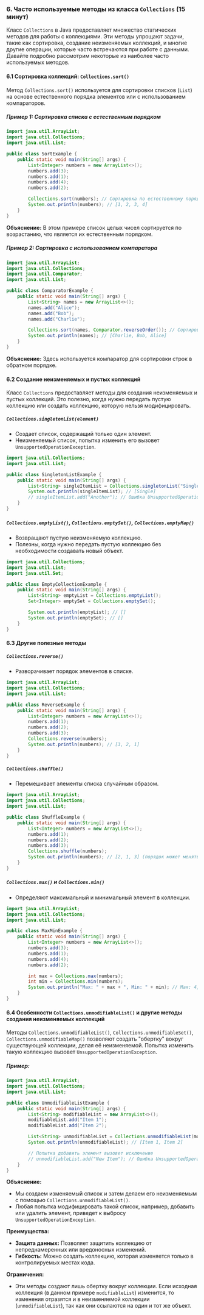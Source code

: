 ### 6. Часто используемые методы из класса `Collections` (15 минут)

Класс `Collections` в Java предоставляет множество статических методов для работы с коллекциями. Эти методы упрощают задачи, такие как сортировка, создание неизменяемых коллекций, и многие другие операции, которые часто встречаются при работе с данными. Давайте подробно рассмотрим некоторые из наиболее часто используемых методов.

#### 6.1 Сортировка коллекций: `Collections.sort()`

Метод `Collections.sort()` используется для сортировки списков (`List`) на основе естественного порядка элементов или с использованием компараторов.

##### Пример 1: Сортировка списка с естественным порядком
```java
import java.util.ArrayList;
import java.util.Collections;
import java.util.List;

public class SortExample {
    public static void main(String[] args) {
        List<Integer> numbers = new ArrayList<>();
        numbers.add(3);
        numbers.add(1);
        numbers.add(4);
        numbers.add(2);

        Collections.sort(numbers); // Сортировка по естественному порядку
        System.out.println(numbers); // [1, 2, 3, 4]
    }
}
```
**Объяснение:** В этом примере список целых чисел сортируется по возрастанию, что является их естественным порядком.

##### Пример 2: Сортировка с использованием компаратора
```java
import java.util.ArrayList;
import java.util.Collections;
import java.util.Comparator;
import java.util.List;

public class ComparatorExample {
    public static void main(String[] args) {
        List<String> names = new ArrayList<>();
        names.add("Alice");
        names.add("Bob");
        names.add("Charlie");

        Collections.sort(names, Comparator.reverseOrder()); // Сортировка в обратном порядке
        System.out.println(names); // [Charlie, Bob, Alice]
    }
}
```
**Объяснение:** Здесь используется компаратор для сортировки строк в обратном порядке.

#### 6.2 Создание неизменяемых и пустых коллекций

Класс `Collections` предоставляет методы для создания неизменяемых и пустых коллекций. Это полезно, когда нужно передать пустую коллекцию или создать коллекцию, которую нельзя модифицировать.

##### `Collections.singletonList(element)`
- Создает список, содержащий только один элемент.
- Неизменяемый список, попытка изменить его вызовет `UnsupportedOperationException`.

```java
import java.util.Collections;
import java.util.List;

public class SingletonListExample {
    public static void main(String[] args) {
        List<String> singleItemList = Collections.singletonList("Single");
        System.out.println(singleItemList); // [Single]
        // singleItemList.add("Another"); // Ошибка UnsupportedOperationException
    }
}
```

##### `Collections.emptyList()`, `Collections.emptySet()`, `Collections.emptyMap()`
- Возвращают пустую неизменяемую коллекцию.
- Полезны, когда нужно передать пустую коллекцию без необходимости создавать новый объект.

```java
import java.util.Collections;
import java.util.List;
import java.util.Set;

public class EmptyCollectionExample {
    public static void main(String[] args) {
        List<String> emptyList = Collections.emptyList();
        Set<Integer> emptySet = Collections.emptySet();

        System.out.println(emptyList); // []
        System.out.println(emptySet); // []
    }
}
```

#### 6.3 Другие полезные методы

##### `Collections.reverse()`
- Разворачивает порядок элементов в списке.

```java
import java.util.ArrayList;
import java.util.Collections;
import java.util.List;

public class ReverseExample {
    public static void main(String[] args) {
        List<Integer> numbers = new ArrayList<>();
        numbers.add(1);
        numbers.add(2);
        numbers.add(3);
        Collections.reverse(numbers);
        System.out.println(numbers); // [3, 2, 1]
    }
}
```

##### `Collections.shuffle()`
- Перемешивает элементы списка случайным образом.

```java
import java.util.ArrayList;
import java.util.Collections;
import java.util.List;

public class ShuffleExample {
    public static void main(String[] args) {
        List<Integer> numbers = new ArrayList<>();
        numbers.add(1);
        numbers.add(2);
        numbers.add(3);
        Collections.shuffle(numbers);
        System.out.println(numbers); // [2, 1, 3] (порядок может меняться)
    }
}
```

##### `Collections.max()` и `Collections.min()`
- Определяют максимальный и минимальный элемент в коллекции.

```java
import java.util.ArrayList;
import java.util.Collections;
import java.util.List;

public class MaxMinExample {
    public static void main(String[] args) {
        List<Integer> numbers = new ArrayList<>();
        numbers.add(3);
        numbers.add(1);
        numbers.add(4);
        numbers.add(2);

        int max = Collections.max(numbers);
        int min = Collections.min(numbers);
        System.out.println("Max: " + max + ", Min: " + min); // Max: 4, Min: 1
    }
}
```

#### 6.4 Особенности `Collections.unmodifiableList()` и другие методы создания неизменяемых коллекций

Методы `Collections.unmodifiableList()`, `Collections.unmodifiableSet()`, `Collections.unmodifiableMap()` позволяют создать "обертку" вокруг существующей коллекции, делая её неизменяемой. Попытка изменить такую коллекцию вызовет `UnsupportedOperationException`.

##### Пример:
```java
import java.util.ArrayList;
import java.util.Collections;
import java.util.List;

public class UnmodifiableListExample {
    public static void main(String[] args) {
        List<String> modifiableList = new ArrayList<>();
        modifiableList.add("Item 1");
        modifiableList.add("Item 2");

        List<String> unmodifiableList = Collections.unmodifiableList(modifiableList);
        System.out.println(unmodifiableList); // [Item 1, Item 2]

        // Попытка добавить элемент вызовет исключение
        // unmodifiableList.add("New Item"); // Ошибка UnsupportedOperationException
    }
}
```

**Объяснение:**
- Мы создаем изменяемый список и затем делаем его неизменяемым с помощью `Collections.unmodifiableList()`.
- Любая попытка модифицировать такой список, например, добавить или удалить элемент, приведет к выбросу `UnsupportedOperationException`.

**Преимущества:**
- **Защита данных:** Позволяет защитить коллекцию от непреднамеренных или вредоносных изменений.
- **Гибкость:** Можно создать коллекцию, которая изменяется только в контролируемых местах кода.

**Ограничения:**
- Эти методы создают лишь обертку вокруг коллекции. Если исходная коллекция (в данном примере `modifiableList`) изменится, то изменения отразятся и в неизменяемой коллекции (`unmodifiableList`), так как они ссылаются на один и тот же объект.